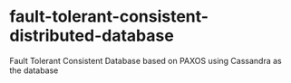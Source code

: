 # fault-tolerant-consistent-distributed-database
 Fault Tolerant Consistent Database based on PAXOS using Cassandra as the database

